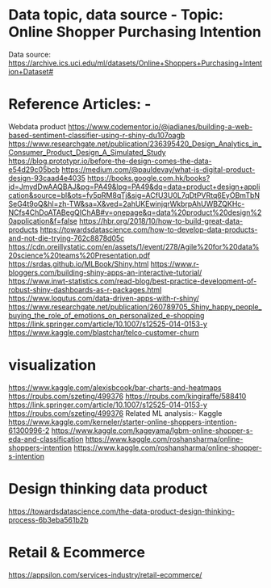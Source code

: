 # Data topic, data source - Topic: Online Shopper Purchasing Intention 
Data source:  https://archive.ics.uci.edu/ml/datasets/Online+Shoppers+Purchasing+Intention+Dataset#


# Reference Articles: -
Webdata product 
https://www.codementor.io/@jadianes/building-a-web-based-sentiment-classifier-using-r-shiny-du107oagb
https://www.researchgate.net/publication/236395420_Design_Analytics_in_Consumer_Product_Design_A_Simulated_Study
https://blog.prototypr.io/before-the-design-comes-the-data-e54d29c05bcb
https://medium.com/@pauldevay/what-is-digital-product-design-93caad4e4035
https://books.google.com.hk/books?id=JmydDwAAQBAJ&pg=PA49&lpg=PA49&dq=data+product+design+application&source=bl&ots=fy5pRM8qTj&sig=ACfU3U0L7qDtPVRtq6EyOBmTbNSeG4t9oQ&hl=zh-TW&sa=X&ved=2ahUKEwinjqrWkbrpAhUWBZQKHc-NCfs4ChDoATABegQIChAB#v=onepage&q=data%20product%20design%20application&f=false
https://hbr.org/2018/10/how-to-build-great-data-products
https://towardsdatascience.com/how-to-develop-data-products-and-not-die-trying-762c8878d05c
https://cdn.oreillystatic.com/en/assets/1/event/278/Agile%20for%20data%20science%20teams%20Presentation.pdf
https://srdas.github.io/MLBook/Shiny.html
https://www.r-bloggers.com/building-shiny-apps-an-interactive-tutorial/
https://www.inwt-statistics.com/read-blog/best-practice-development-of-robust-shiny-dashboards-as-r-packages.html
https://www.loqutus.com/data-driven-apps-with-r-shiny/
https://www.researchgate.net/publication/260789705_Shiny_happy_people_buying_the_role_of_emotions_on_personalized_e-shopping
https://link.springer.com/article/10.1007/s12525-014-0153-y
https://www.kaggle.com/blastchar/telco-customer-churn


# visualization 
https://www.kaggle.com/alexisbcook/bar-charts-and-heatmaps
https://rpubs.com/szeting/499376
https://rpubs.com/kingiraffe/588410
https://link.springer.com/article/10.1007/s12525-014-0153-y
https://rpubs.com/szeting/499376
Related ML analysis:-
Kaggle https://www.kaggle.com/kerneler/starter-online-shoppers-intention-61300996-2
https://www.kaggle.com/kageyama/lgbm-online-shopper-s-eda-and-classification
https://www.kaggle.com/roshansharma/online-shoppers-intention
https://www.kaggle.com/roshansharma/online-shopper-s-intention

# Design thinking data product 
https://towardsdatascience.com/the-data-product-design-thinking-process-6b3eba561b2b

# Retail & Ecommerce
https://appsilon.com/services-industry/retail-ecommerce/






